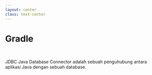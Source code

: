 ```yaml
---
layout: center
class: text-center
---
```


# Gradle

 <br>

<span class='text-yellow'>JDBC</span> Java Database Connector adalah sebuah penguhubung antara aplikasi Java dengan sebuah database.

